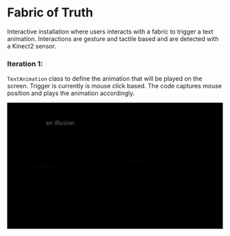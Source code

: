 # Fabric of Truth

Interactive installation where users interacts with a fabric to trigger a text animation.
Interactions are gesture and tactile based and are detected with a Kinect2 sensor.

### Iteration 1: 
`TextAnimation` class to define the animation that will be played on the screen. Trigger is currently is mouse click based.
The code captures mouse position and plays the animation accordingly.

![](https://github.com/sarweshshah/truth_fabric/blob/master/results/result1.gif)